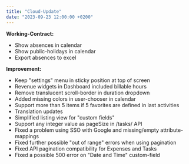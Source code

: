 ```yaml
---
title: "Cloud-Update"
date: "2023-09-23 12:00:00 +0200"
---
```


**Working-Contract:**

- Show absences in calendar
- Show public-holidays in calendar
- Export absences to excel

**Improvement:**

- Keep "settings" menu in sticky position at top of screen 
- Revenue widgets in Dashboard included billable hours
- Remove translucent scroll-border in duration dropdown
- Added missing colors in user-chooser in calendar
- Support more than 5 items if 5 favorites are defined in last activities
- Translation updates
- Simplified listing view for "custom fields"
- Support any integer value as pageSize in /tasks/ API
- Fixed a problem using SSO with Google and missing/empty attribute-mappings
- Fixed further possible "out of range" errors when using pagination 
- Fixed API pagination compatibility for Expenses and Tasks
- Fixed a possible 500 error on "Date and Time" custom-field
